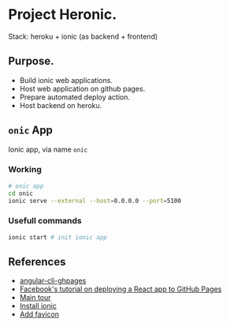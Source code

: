 # Project Heronic.
Stack: heroku + ionic (as backend + frontend)

## Purpose.

- Build ionic web applications.
- Host web application on github pages.
- Prepare automated deploy action.
- Host backend on heroku.

##

## `onic` App

Ionic app, via name `onic`


### Working

```sh
# onic app
cd onic
ionic serve --external --host=0.0.0.0 --port=5100
```

### Usefull commands

```sh
ionic start # init ionic app
```

##

## References

- [angular-cli-ghpages](https://www.aniketis.online/how-to-deploy-an-ionic-web-app-as-a-git-hub-page)
- [Facebook's tutorial on deploying a React app to GitHub Pages](https://create-react-app.dev/docs/deployment/#github-pages-https-pagesgithubcom)
- [Main tour](https://ionicframework.com/blog/heroku-ionic/)
- [Install ionic](https://ionicframework.com/docs/intro/cli)
- [Add favicon](https://flask.palletsprojects.com/en/1.1.x/patterns/favicon/)
